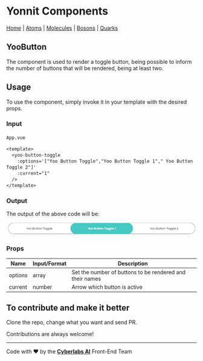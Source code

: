 # Yonnit Components

[Home](https://cyberlabs.ai/) | [Atoms](https://cyberlabs.ai/) | [Molecules](https://cyberlabs.ai/) | [Bosons](https://cyberlabs.ai/) | [Quarks](https://cyberlabs.ai/)

## YooButton

The component is used to render a toggle button, being possible to inform the number of buttons that will be rendered, being at least two.

## Usage

To use the component, simply invoke it in your template with the desired props.

### Input
`App.vue`
```vue
<template>
  <yoo-button-toggle
    :options='["Yoo Button Toggle","Yoo Button Toggle 1"," Yoo Button Toggle 2"]'
    :current="1"
  />
</template>
```

### Output

The output of the above code will be:

<img src="../../../../public/readme-img/button-toggle.png" alt="YooButtonToggle" width="900">

### Props

| Name               | Input/Format                                  | Description                                                                 |
| -                  | -                                             | -                                                                           |
| options            | array                                         | Set the number of buttons to be rendered and their  names                                                      |
| current            | number                                        | Arrow which button is active          |

## To contribute and make it better

Clone the repo, change what you want and send PR.

Contributions are always welcome!

---

Code with ❤ by the [**Cyberlabs AI**](https://cyberlabs.ai/) Front-End Team